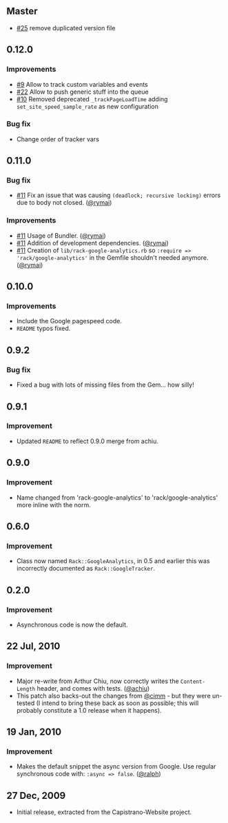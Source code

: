 ## Master

* [#25][] remove duplicated version file

## 0.12.0

### Improvements

* [#9][] Allow to track custom variables and events
* [#22][] Allow to push generic stuff into the queue
* [#10][] Removed deprecated `_trackPageLoadTime` adding `set_site_speed_sample_rate` as new configuration

### Bug fix

- Change order of tracker vars

## 0.11.0

### Bug fix

- [#11][] Fix an issue that was causing `(deadlock; recursive locking)` errors due to body not closed. ([@rymai][])

### Improvements

- [#11][] Usage of Bundler. ([@rymai][])
- [#11][] Addition of development dependencies. ([@rymai][])
- [#11][] Creation of `lib/rack-google-analytics.rb`  so `:require => 'rack/google-analytics'` in the Gemfile shouldn't needed anymore. ([@rymai][])

## 0.10.0

### Improvements

- Include the Google pagespeed code.
- `README` typos fixed.

## 0.9.2

### Bug fix

- Fixed a bug with lots of missing files from the Gem... how silly!

## 0.9.1

### Improvement

- Updated `README` to reflect 0.9.0 merge from achiu.

## 0.9.0

### Improvement

- Name changed from 'rack-google-analytics' to 'rack/google-analytics' more inline with the norm.

## 0.6.0

### Improvement

- Class now named `Rack::GoogleAnalytics`, in 0.5 and earlier this was incorrectly documented as `Rack::GoogleTracker`.

## 0.2.0

### Improvement

- Asynchronous code is now the default.

## 22 Jul, 2010

### Improvement

- Major re-write from Arthur Chiu, now correctly writes the `Content-Length` header, and comes with tests. ([@achiu][])
- This patch also backs-out the changes from [@cimm][] - but they were un-tested (I intend to bring these back as soon as possible; this will probably constitute a 1.0 release when it happens).

## 19 Jan, 2010

### Improvement

- Makes the default snippet the async version from Google. Use regular synchronous code with: `:async => false`. ([@ralph][])

## 27 Dec, 2009

 - Initial release, extracted from the Capistrano-Website project.

<!--- The following link definition list is generated by PimpMyChangelog --->
[#11]: https://github.com/jilion/rack/issues/11
[#9]: https://github.com/leehambley/rack-google-analytics/pull/9
[#10]: https://github.com/leehambley/rack-google-analytics/issues/10
[#22]: https://github.com/leehambley/rack-google-analytics/pull/22
[#25]: https://github.com/leehambley/rack-google-analytics/issues/25
[@achiu]: https://github.com/achiu
[@cimm]: https://github.com/cimm
[@ralph]: https://github.com/ralph
[@rymai]: https://github.com/rymai
